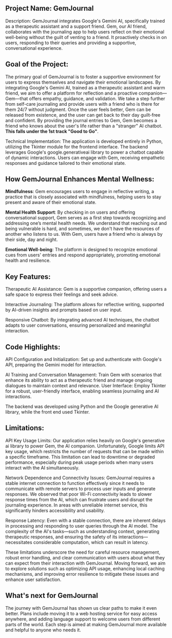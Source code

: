 ## Project Name: GemJournal

Description: GemJournal integrates Google's Gemini AI, specifically trained as a therapeutic assistant and a support friend. Gem, our AI friend, collaborates with the journaling app to help users reflect on their emotional well-being without the guilt of venting to a friend. It proactively checks in on users, responding to their queries and providing a supportive, conversational experience.

## Goal of the Project:

The primary goal of GemJournal is to foster a supportive environment for users to express themselves and navigate their emotional landscapes. By integrating Google's Gemini AI, trained as a therapeutic assistant and warm friend, we aim to offer a platform for reflection and a proactive companion—Gem—that offers empathy, guidance, and validation. We take a step further from self-care journaling and provide users with a friend who is there for them 24/7 without judgment. Once the user feels better, Gem can be released from existence, and the user can get back to their day guilt-free and confident. By providing the journal entries to Gem, Gem becomes a friend who knows about the user's life rather than a "stranger" AI chatbot. **This falls under the 1st track "Good to Go"**.

Technical Implementation: The application is developed entirely in Python, utilizing the Tkinter module for the frontend interface. The backend leverages Google's google.generativeai library to power a chatbot capable of dynamic interactions. Users can engage with Gem, receiving empathetic responses and guidance tailored to their emotional state. 

## How GemJournal Enhances Mental Wellness:

**Mindfulness**: Gem encourages users to engage in reflective writing, a practice that is closely associated with mindfulness, helping users to stay present and aware of their emotional state.

**Mental Health Support**: By checking in on users and offering conversational support, Gem serves as a first step towards recognizing and addressing one’s mental health needs. We understand that reaching out and being vulnerable is hard, and sometimes, we don't have the resources of another who listens to us.  With Gem, users have a friend who is always by their side, day and night.

**Emotional Well-being**: The platform is designed to recognize emotional cues from users' entries and respond appropriately, promoting emotional health and resilience.

## Key Features:

Therapeutic AI Assistance: Gem is a supportive companion, offering users a safe space to express their feelings and seek advice.

Interactive Journaling: The platform allows for reflective writing, supported by AI-driven insights and prompts based on user input.

Responsive Chatbot: By integrating advanced AI techniques, the chatbot adapts to user conversations, ensuring personalized and meaningful interaction.

## Code Highlights:

API Configuration and Initialization: Set up and authenticate with Google's API, preparing the Gemini model for interaction.

AI Training and Conversation Management: Train Gem with scenarios that enhance its ability to act as a therapeutic friend and manage ongoing dialogues to maintain context and relevance.
User Interface: Employ Tkinter for a robust, user-friendly interface, enabling seamless journaling and AI interactions.

The backend was developed using Python and the Google generative AI library, while the front end used Tkinter.

## Limitations:

API Key Usage Limits: Our application relies heavily on Google's generative ai library to power Gem, the AI companion. Unfortunately, Google limits API key usage, which restricts the number of requests that can be made within a specific timeframe. This limitation can lead to downtime or degraded performance, especially during peak usage periods when many users interact with the AI simultaneously.

Network Dependence and Connectivity Issues: GemJournal requires a stable internet connection to function effectively since it needs to communicate with remote servers to process user inputs and generate responses. We observed that poor Wi-Fi connectivity leads to slower response times from the AI, which can frustrate users and disrupt the journaling experience. In areas with unreliable internet service, this significantly hinders accessibility and usability.

Response Latency: Even with a stable connection, there are inherent delays in processing and responding to user queries through the AI model. The complexity of the AI's tasks—such as understanding context, generating therapeutic responses, and ensuring the safety of its interactions—necessitates considerable computation, which can result in latency.

These limitations underscore the need for careful resource management, robust error handling, and clear communication with users about what they can expect from their interaction with GemJournal. Moving forward, we aim to explore solutions such as optimizing API usage, enhancing local caching mechanisms, and improving error resilience to mitigate these issues and enhance user satisfaction.

## What's next for GemJournal

The journey with GemJournal has shown us clear paths to make it even better. Plans include moving it to a web hosting service for easy access anywhere, and adding language support to welcome users from different parts of the world. Each step is aimed at making GemJournal more available and helpful to anyone who needs it.
